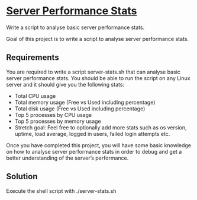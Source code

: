 # [Server Performance Stats](https://roadmap.sh/projects/server-stats)
Write a script to analyse basic server performance stats.

Goal of this project is to write a script to analyse server performance stats.

## Requirements
You are required to write a script server-stats.sh that can analyse basic server performance stats. You should be able to run the script on any Linux server and it should give you the following stats:
- Total CPU usage
- Total memory usage (Free vs Used including percentage)
- Total disk usage (Free vs Used including percentage)
- Top 5 processes by CPU usage
- Top 5 processes by memory usage
- Stretch goal: Feel free to optionally add more stats such as os version, uptime, load average, logged in users, failed login attempts etc.

Once you have completed this project, you will have some basic knowledge on how to analyse server performance stats in order to debug and get a better understanding of the server’s performance.

## Solution
Execute the shell script with ./server-stats.sh